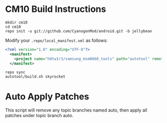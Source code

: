 CM10 Build Instructions
=======================
```
mkdir cm10
cd cm10
repo init -u git://github.com/CyanogenMod/android.git -b jellybean
```

Modify your `.repo/local_manifest.xml` as follows:

```xml
<?xml version="1.0" encoding="UTF-8"?>
  <manifest>
    <project name="h0tw1r3/samsung_msm8660_tools" path="autotool" remote="github" revision="jellybean" />
  </manifest>
```

```
repo sync
autotool/build.sh skyrocket
```


Auto Apply Patches
==================
This script will remove any topic branches named auto, then apply all patches under topic branch auto.
